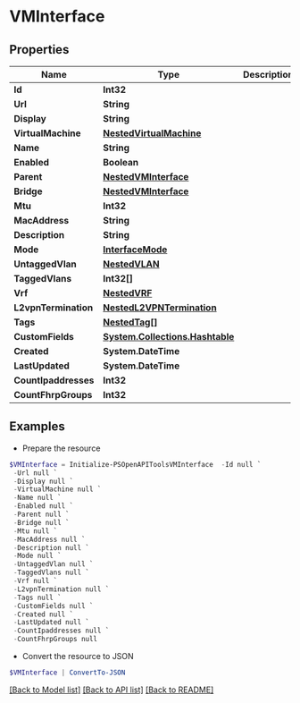 # VMInterface
## Properties

Name | Type | Description | Notes
------------ | ------------- | ------------- | -------------
**Id** | **Int32** |  | [readonly] 
**Url** | **String** |  | [readonly] 
**Display** | **String** |  | [readonly] 
**VirtualMachine** | [**NestedVirtualMachine**](NestedVirtualMachine.md) |  | 
**Name** | **String** |  | 
**Enabled** | **Boolean** |  | [optional] 
**Parent** | [**NestedVMInterface**](NestedVMInterface.md) |  | [optional] 
**Bridge** | [**NestedVMInterface**](NestedVMInterface.md) |  | [optional] 
**Mtu** | **Int32** |  | [optional] 
**MacAddress** | **String** |  | [optional] 
**Description** | **String** |  | [optional] 
**Mode** | [**InterfaceMode**](InterfaceMode.md) |  | [optional] 
**UntaggedVlan** | [**NestedVLAN**](NestedVLAN.md) |  | [optional] 
**TaggedVlans** | **Int32[]** |  | [optional] 
**Vrf** | [**NestedVRF**](NestedVRF.md) |  | [optional] 
**L2vpnTermination** | [**NestedL2VPNTermination**](NestedL2VPNTermination.md) |  | [readonly] 
**Tags** | [**NestedTag[]**](NestedTag.md) |  | [optional] 
**CustomFields** | [**System.Collections.Hashtable**](AnyType.md) |  | [optional] 
**Created** | **System.DateTime** |  | [readonly] 
**LastUpdated** | **System.DateTime** |  | [readonly] 
**CountIpaddresses** | **Int32** |  | [readonly] 
**CountFhrpGroups** | **Int32** |  | [readonly] 

## Examples

- Prepare the resource
```powershell
$VMInterface = Initialize-PSOpenAPIToolsVMInterface  -Id null `
 -Url null `
 -Display null `
 -VirtualMachine null `
 -Name null `
 -Enabled null `
 -Parent null `
 -Bridge null `
 -Mtu null `
 -MacAddress null `
 -Description null `
 -Mode null `
 -UntaggedVlan null `
 -TaggedVlans null `
 -Vrf null `
 -L2vpnTermination null `
 -Tags null `
 -CustomFields null `
 -Created null `
 -LastUpdated null `
 -CountIpaddresses null `
 -CountFhrpGroups null
```

- Convert the resource to JSON
```powershell
$VMInterface | ConvertTo-JSON
```

[[Back to Model list]](../README.md#documentation-for-models) [[Back to API list]](../README.md#documentation-for-api-endpoints) [[Back to README]](../README.md)

